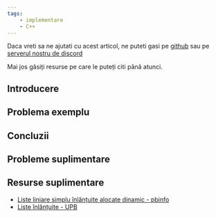 ```yaml
---
tags:
    - implementare
    - C++
---
```


Daca vreti sa ne ajutati cu acest articol, ne puteti gasi pe
[github](https://github.com/roalgo-discord/arhiva-educationala) sau pe [serverul
nostru de discord](https://discord.gg/vdDRSmg3fC)

Mai jos găsiți resurse pe care le puteți citi până atunci.

## Introducere

## Problema exemplu

## Concluzii

## Probleme suplimentare

## Resurse suplimentare

- [Liste liniare simplu înlănțuite alocate dinamic -
  pbinfo](https://www.pbinfo.ro/articole/19576/liste-liniare-simplu-inlantuite-alocate-dinamic)
- [Liste înlănțuite -
  UPB](https://ocw.cs.pub.ro/courses/sd-ca/laboratoare/lab-02)